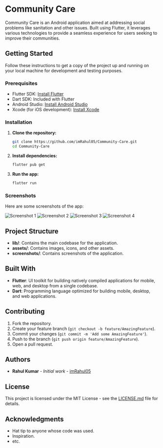 # Community Care

Community Care is an Android application aimed at addressing social problems like sanitation and other issues. Built using Flutter, it leverages various technologies to provide a seamless experience for users seeking to improve their communities.

## Getting Started

Follow these instructions to get a copy of the project up and running on your local machine for development and testing purposes.

### Prerequisites

- Flutter SDK: [Install Flutter](https://flutter.dev/docs/get-started/install)
- Dart SDK: Included with Flutter
- Android Studio: [Install Android Studio](https://developer.android.com/studio)
- Xcode (for iOS development): [Install Xcode](https://developer.apple.com/xcode/)

### Installation

1. **Clone the repository:**
    ```bash
    git clone https://github.com/imRahul05/Community-Care.git
    cd Community-Care
    ```

2. **Install dependencies:**
    ```bash
    flutter pub get
    ```

3. **Run the app:**
    ```bash
    flutter run
    ```

### Screenshots

Here are some screenshots of the app:

![Screenshot 1](screenshots/1.png)
![Screenshot 2](screenshots/2.png)
![Screenshot 3](screenshots/3.png)
![Screenshot 4](screenshots/4.png)

## Project Structure

- **lib/**: Contains the main codebase for the application.
- **assets/**: Contains images, icons, and other assets.
- **screenshots/**: Contains screenshots of the application.

## Built With

- **Flutter**: UI toolkit for building natively compiled applications for mobile, web, and desktop from a single codebase.
- **Dart**: Programming language optimized for building mobile, desktop, and web applications.

## Contributing

1. Fork the repository.
2. Create your feature branch (`git checkout -b feature/AmazingFeature`).
3. Commit your changes (`git commit -m 'Add some AmazingFeature'`).
4. Push to the branch (`git push origin feature/AmazingFeature`).
5. Open a pull request.

## Authors

- **Rahul Kumar** - *Initial work* - [imRahul05](https://github.com/imRahul05)

## License

This project is licensed under the MIT License - see the [LICENSE.md](LICENSE.md) file for details.

## Acknowledgments

- Hat tip to anyone whose code was used.
- Inspiration.
- etc.